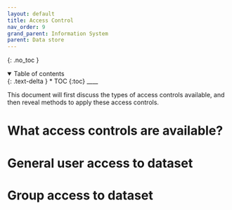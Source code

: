 ```yaml
---
layout: default
title: Access Control
nav_order: 9
grand_parent: Information System
parent: Data store
---
```


{: .no_toc }

<details  open markdown="block">
  <summary>
    Table of contents
  </summary>
{: .text-delta }
* TOC
{:toc}
____
</details>

This document will first discuss the types of access controls available, and then reveal methods to apply these access controls.  

# What access controls are available?


# General user access to dataset


# Group access to dataset

